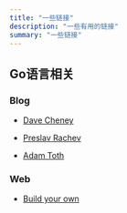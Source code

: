 ```yaml
---
title: "一些链接" 
description: "一些有用的链接"
summary: "一些链接"
---
```


## Go语言相关

### Blog

+ [Dave Cheney](https://dave.cheney.net/)

+ [Preslav Rachev](https://preslav.me/)
+ [Adam Toth](https://medium.com/@adykaaa)

### Web

+ [Build your own](https://build-your-own.org)
